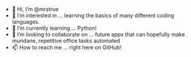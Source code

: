 - 👋 Hi, I’m @mrstrue
- 👀 I’m interested in ... learning the basics of many different coding languages.
- 🌱 I’m currently learning ... Python!
- 💞️ I’m looking to collaborate on ... future apps that can hopefully make mundane, repetitive office tasks automated
- 📫 How to reach me ... right here on GitHub!

<!---
mrstrue/mrstrue is a ✨ special ✨ repository because its `README.md` (this file) appears on your GitHub profile.
You can click the Preview link to take a look at your changes.
--->
